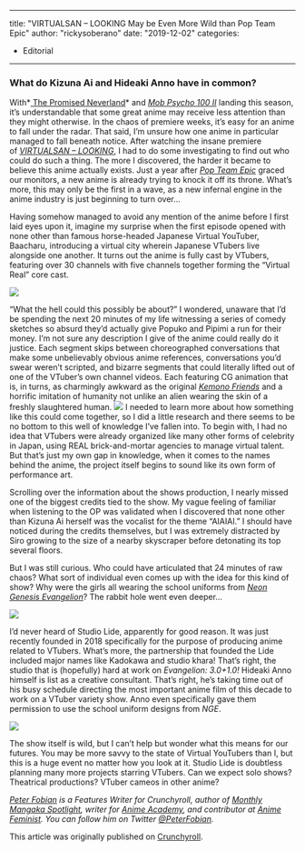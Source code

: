 
---
title: "VIRTUALSAN &#8211; LOOKING May be Even More Wild than Pop Team Epic"
author: "rickysoberano"
date: "2019-12-02"
categories:
- Editorial
---

### What do Kizuna Ai and Hideaki Anno have in common?

With*[ The Promised Neverland](https://vrv.co/series/GYVD2K1WY/THE-PROMISED-NEVERLAND)* and *[Mob Psycho 100 II](https://vrv.co/series/GY190DKQR/Mob-Psycho-100)* landing this season, it’s understandable that some great anime may receive less attention than they might otherwise. In the chaos of premiere weeks, it’s easy for an anime to fall under the radar. That said, I’m unsure how one anime in particular managed to fall beneath notice. After watching the insane premiere of *[VIRTUALSAN &#8211; LOOKING](https://vrv.co/series/GR3KZZ3ZR/VIRTUALSAN-LOOKING)*, I had to do some investigating to find out who could do such a thing. The more I discovered, the harder it became to believe this anime actually exists. Just a year after *[Pop Team Epic](https://vrv.co/series/G69P1K90Y/Pop-Team-Epic)* graced our monitors, a new anime is already trying to knock it off its throne. What’s more, this may only be the first in a wave, as a new infernal engine in the anime industry is just beginning to turn over…

Having somehow managed to avoid any mention of the anime before I first laid eyes upon it, imagine my surprise when the first episode opened with none other than famous horse-headed Japanese Virtual YouTuber, Baacharu, introducing a virtual city wherein Japanese VTubers live alongside one another. It turns out the anime is fully cast by VTubers, featuring over 30 channels with five channels together forming the “Virtual Real” core cast.

![](/wp-content/uploads/2019/02/horse-head.png?w=1170&#038;ssl=1)

“What the hell could this possibly be about?” I wondered, unaware that I’d be spending the next 20 minutes of my life witnessing a series of comedy sketches so absurd they&#8217;d actually give Popuko and Pipimi a run for their money. I&#8217;m not sure any description I give of the anime could really do it justice. Each segment skips between choreographed conversations that make some unbelievably obvious anime references, conversations you&#8217;d swear weren&#8217;t scripted, and bizarre segments that could literally lifted out of one of the VTuber&#8217;s own channel videos. Each featuring CG animation that is, in turns, as charmingly awkward as the original *[Kemono Friends](https://vrv.co/series/GRGGK327R/Kemono-Friends)* and a horrific imitation of humanity not unlike an alien wearing the skin of a freshly slaughtered human.
![](/wp-content/uploads/2019/02/gunfire.png?w=1170&#038;ssl=1)
I needed to learn more about how something like this could come together, so I did a little research and there seems to be no bottom to this well of knowledge I&#8217;ve fallen into. To begin with, I had no idea that VTubers were already organized like many other forms of celebrity in Japan, using REAL brick-and-mortar agencies to manage virtual talent. But that&#8217;s just my own gap in knowledge, when it comes to the names behind the anime, the project itself begins to sound like its own form of performance art.

Scrolling over the information about the shows production, I nearly missed one of the biggest credits tied to the show. My vague feeling of familiar when listening to the OP was validated when I discovered that none other than Kizuna Ai herself was the vocalist for the theme “AIAIAI.” I should have noticed during the credits themselves, but I was extremely distracted by Siro growing to the size of a nearby skyscraper before detonating its top several floors.

But I was still curious. Who could have articulated that 24 minutes of raw chaos? What sort of individual even comes up with the idea for this kind of show? Why were the girls all wearing the school uniforms from *[Neon Genesis Evangelion](https://www.imdb.com/title/tt0112159/)*? The rabbit hole went even deeper…

![](/wp-content/uploads/2019/02/classroom.png?w=1170&#038;ssl=1)

I’d never heard of Studio Lide, apparently for good reason. It was just recently founded in 2018 specifically for the purpose of producing anime related to VTubers. What’s more, the partnership that founded the Lide included major names like Kadokawa and studio khara! That’s right, the studio that is (hopefully) hard at work on *Evangelion: 3.0+1.0!* Hideaki Anno himself is list as a creative consultant. That&#8217;s right, he’s taking time out of his busy schedule directing the most important anime film of this decade to work on a VTuber variety show. Anno even specifically gave them permission to use the school uniform designs from *NGE*.

![](/wp-content/uploads/2019/02/chocolate.png?w=1170&#038;ssl=1)

The show itself is wild, but I can’t help but wonder what this means for our futures. You may be more savvy to the state of Virtual YouTubers than I, but this is a huge event no matter how you look at it. Studio Lide is doubtless planning many more projects starring VTubers. Can we expect solo shows? Theatrical productions? VTuber cameos in other anime?

*[Peter Fobian](http://www.crunchyroll.com/newsfeed/writer/Onymous) is a Features Writer for Crunchyroll, author of [Monthly Mangaka Spotlight](http://www.crunchyroll.com/newsfeed/tag/monthly+mangaka+spotlight), writer for [Anime Academy](https://www.youtube.com/playlist?list=PL70z2t41-3ai3Hxb7RTc1H6D417AEeh0U), and contributor at [Anime Feminist](http://www.animefeminist.com/author/peterfobian/). You can follow him on Twitter [@PeterFobian](https://twitter.com/PeterFobian).*

This article was originally published on [Crunchyroll](https://www.crunchyroll.com/anime-feature/2019/01/31/virtualsan-looking-may-be-even-more-wild-than-pop-team-epic). 

